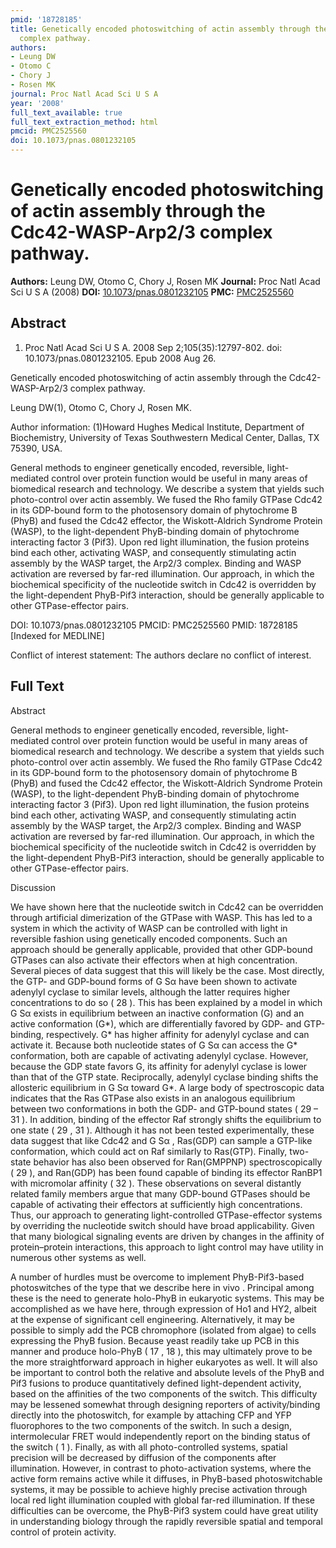 ```yaml
---
pmid: '18728185'
title: Genetically encoded photoswitching of actin assembly through the Cdc42-WASP-Arp2/3
  complex pathway.
authors:
- Leung DW
- Otomo C
- Chory J
- Rosen MK
journal: Proc Natl Acad Sci U S A
year: '2008'
full_text_available: true
full_text_extraction_method: html
pmcid: PMC2525560
doi: 10.1073/pnas.0801232105
---
```


# Genetically encoded photoswitching of actin assembly through the Cdc42-WASP-Arp2/3 complex pathway.
**Authors:** Leung DW, Otomo C, Chory J, Rosen MK
**Journal:** Proc Natl Acad Sci U S A (2008)
**DOI:** [10.1073/pnas.0801232105](https://doi.org/10.1073/pnas.0801232105)
**PMC:** [PMC2525560](https://www.ncbi.nlm.nih.gov/pmc/articles/PMC2525560/)

## Abstract

1. Proc Natl Acad Sci U S A. 2008 Sep 2;105(35):12797-802. doi: 
10.1073/pnas.0801232105. Epub 2008 Aug 26.

Genetically encoded photoswitching of actin assembly through the 
Cdc42-WASP-Arp2/3 complex pathway.

Leung DW(1), Otomo C, Chory J, Rosen MK.

Author information:
(1)Howard Hughes Medical Institute, Department of Biochemistry, University of 
Texas Southwestern Medical Center, Dallas, TX 75390, USA.

General methods to engineer genetically encoded, reversible, light-mediated 
control over protein function would be useful in many areas of biomedical 
research and technology. We describe a system that yields such photo-control 
over actin assembly. We fused the Rho family GTPase Cdc42 in its GDP-bound form 
to the photosensory domain of phytochrome B (PhyB) and fused the Cdc42 effector, 
the Wiskott-Aldrich Syndrome Protein (WASP), to the light-dependent PhyB-binding 
domain of phytochrome interacting factor 3 (Pif3). Upon red light illumination, 
the fusion proteins bind each other, activating WASP, and consequently 
stimulating actin assembly by the WASP target, the Arp2/3 complex. Binding and 
WASP activation are reversed by far-red illumination. Our approach, in which the 
biochemical specificity of the nucleotide switch in Cdc42 is overridden by the 
light-dependent PhyB-Pif3 interaction, should be generally applicable to other 
GTPase-effector pairs.

DOI: 10.1073/pnas.0801232105
PMCID: PMC2525560
PMID: 18728185 [Indexed for MEDLINE]

Conflict of interest statement: The authors declare no conflict of interest.

## Full Text

Abstract

General methods to engineer genetically encoded, reversible, light-mediated control over protein function would be useful in many areas of biomedical research and technology. We describe a system that yields such photo-control over actin assembly. We fused the Rho family GTPase Cdc42 in its GDP-bound form to the photosensory domain of phytochrome B (PhyB) and fused the Cdc42 effector, the Wiskott-Aldrich Syndrome Protein (WASP), to the light-dependent PhyB-binding domain of phytochrome interacting factor 3 (Pif3). Upon red light illumination, the fusion proteins bind each other, activating WASP, and consequently stimulating actin assembly by the WASP target, the Arp2/3 complex. Binding and WASP activation are reversed by far-red illumination. Our approach, in which the biochemical specificity of the nucleotide switch in Cdc42 is overridden by the light-dependent PhyB-Pif3 interaction, should be generally applicable to other GTPase-effector pairs.

Discussion

We have shown here that the nucleotide switch in Cdc42 can be overridden through artificial dimerization of the GTPase with WASP. This has led to a system in which the activity of WASP can be controlled with light in reversible fashion using genetically encoded components. Such an approach should be generally applicable, provided that other GDP-bound GTPases can also activate their effectors when at high concentration. Several pieces of data suggest that this will likely be the case. Most directly, the GTP- and GDP-bound forms of G Sα have been shown to activate adenylyl cyclase to similar levels, although the latter requires higher concentrations to do so ( 28 ). This has been explained by a model in which G Sα exists in equilibrium between an inactive conformation (G) and an active conformation (G*), which are differentially favored by GDP- and GTP-binding, respectively. G* has higher affinity for adenylyl cyclase and can activate it. Because both nucleotide states of G Sα can access the G* conformation, both are capable of activating adenylyl cyclase. However, because the GDP state favors G, its affinity for adenylyl cyclase is lower than that of the GTP state. Reciprocally, adenylyl cyclase binding shifts the allosteric equilibrium in G Sα toward G*. A large body of spectroscopic data indicates that the Ras GTPase also exists in an analogous equilibrium between two conformations in both the GDP- and GTP-bound states ( 29 – 31 ). In addition, binding of the effector Raf strongly shifts the equilibrium to one state ( 29 , 31 ). Although it has not been tested experimentally, these data suggest that like Cdc42 and G Sα , Ras(GDP) can sample a GTP-like conformation, which could act on Raf similarly to Ras(GTP). Finally, two-state behavior has also been observed for Ran(GMPPNP) spectroscopically ( 29 ), and Ran(GDP) has been found capable of binding its effector RanBP1 with micromolar affinity ( 32 ). These observations on several distantly related family members argue that many GDP-bound GTPases should be capable of activating their effectors at sufficiently high concentrations. Thus, our approach to generating light-controlled GTPase-effector systems by overriding the nucleotide switch should have broad applicability. Given that many biological signaling events are driven by changes in the affinity of protein–protein interactions, this approach to light control may have utility in numerous other systems as well.

A number of hurdles must be overcome to implement PhyB-Pif3-based photoswitches of the type that we describe here in vivo . Principal among these is the need to generate holo-PhyB in eukaryotic systems. This may be accomplished as we have here, through expression of Ho1 and HY2, albeit at the expense of significant cell engineering. Alternatively, it may be possible to simply add the PCB chromophore (isolated from algae) to cells expressing the PhyB fusion. Because yeast readily take up PCB in this manner and produce holo-PhyB ( 17 , 18 ), this may ultimately prove to be the more straightforward approach in higher eukaryotes as well. It will also be important to control both the relative and absolute levels of the PhyB and Pif3 fusions to produce quantitatively defined light-dependent activity, based on the affinities of the two components of the switch. This difficulty may be lessened somewhat through designing reporters of activity/binding directly into the photoswitch, for example by attaching CFP and YFP fluorophores to the two components of the switch. In such a design, intermolecular FRET would independently report on the binding status of the switch ( 1 ). Finally, as with all photo-controlled systems, spatial precision will be decreased by diffusion of the components after illumination. However, in contrast to photo-activation systems, where the active form remains active while it diffuses, in PhyB-based photoswitchable systems, it may be possible to achieve highly precise activation through local red light illumination coupled with global far-red illumination. If these difficulties can be overcome, the PhyB-Pif3 system could have great utility in understanding biology through the rapidly reversible spatial and temporal control of protein activity.
